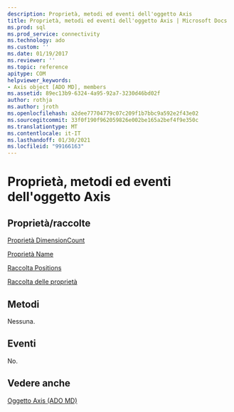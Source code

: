 ```yaml
---
description: Proprietà, metodi ed eventi dell'oggetto Axis
title: Proprietà, metodi ed eventi dell'oggetto Axis | Microsoft Docs
ms.prod: sql
ms.prod_service: connectivity
ms.technology: ado
ms.custom: ''
ms.date: 01/19/2017
ms.reviewer: ''
ms.topic: reference
apitype: COM
helpviewer_keywords:
- Axis object [ADO MD], members
ms.assetid: 89ec13b9-6324-4a95-92a7-3230d46bd02f
author: rothja
ms.author: jroth
ms.openlocfilehash: a2dee77704779c07c209f1b7bbc9a592e2f43e02
ms.sourcegitcommit: 33f0f190f962059826e002be165a2bef4f9e350c
ms.translationtype: MT
ms.contentlocale: it-IT
ms.lasthandoff: 01/30/2021
ms.locfileid: "99166163"
---
```

# <a name="axis-object-properties-methods-and-events"></a>Proprietà, metodi ed eventi dell'oggetto Axis
## <a name="propertiescollections"></a>Proprietà/raccolte  
 [Proprietà DimensionCount](./dimensioncount-property-ado-md.md)  
  
 [Proprietà Name](./name-property-ado-md.md)  
  
 [Raccolta Positions](./positions-collection-ado-md.md)  
  
 [Raccolta delle proprietà](../ado-api/properties-collection-ado.md)  
  
## <a name="methods"></a>Metodi  
 Nessuna.  
  
## <a name="events"></a>Eventi  
 No.  
  
## <a name="see-also"></a>Vedere anche  
 [Oggetto Axis (ADO MD)](./axis-object-ado-md.md)
